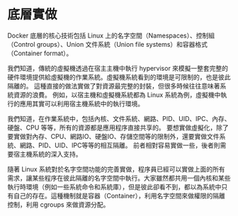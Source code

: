 # 底層實做

Docker 底層的核心技術包括 Linux 上的名字空間（Namespaces）、控制組（Control groups）、Union 文件系統（Union file systems）和容器格式（Container format）。

我們知道，傳統的虛擬機透過在宿主主機中執行 hypervisor 來模擬一整套完整的硬件環境提供給虛擬機的作業系統。虛擬機系統看到的環境是可限制的，也是彼此隔離的。
這種直接的做法實做了對資源最完整的封裝，但很多時候往往意味著系統資源的浪費。
例如，以宿主機和虛擬機系統都為 Linux 系統為例，虛擬機中執行的應用其實可以利用宿主機系統中的執行環境。

我們知道，在作業系統中，包括內核、文件系統、網路、PID、UID、IPC、內存、硬盤、CPU 等等，所有的資源都是應用程序直接共享的。
要想實做虛擬化，除了要實做對內存、CPU、網路IO、硬盤IO、存儲空間等的限制外，還要實做文件系統、網路、PID、UID、IPC等等的相互隔離。
前者相對容易實做一些，後者則需要宿主機系統的深入支持。

隨著 Linux 系統對於名字空間功能的完善實做，程序員已經可以實做上面的所有需求，讓某些程序在彼此隔離的名字空間中執行。大家雖然都共用一個內核和某些執行時環境（例如一些系統命令和系統庫），但是彼此卻看不到，都以為系統中只有自己的存在。這種機制就是容器（Container），利用名字空間來做權限的隔離控制，利用 cgroups 來做資源分配。
